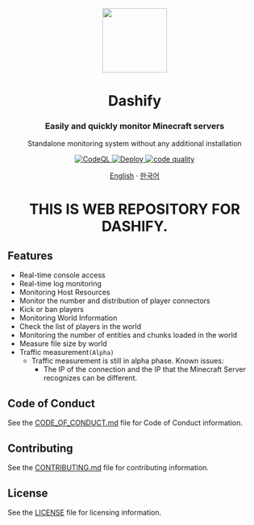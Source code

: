 <p align="center">
  <img width="128" align="center" src="https://github.com/MC-Dashify/web/blob/main/.github/assets/logo-512.png">
</p>
<h1 align="center">Dashify</h1>
<h3 align="center">Easily and quickly monitor Minecraft servers</h3>
<p align="center">Standalone monitoring system without any additional installation</p>
<p align="center">
  <a href="https://github.com/MC-Dashify/web/actions/workflows/codeql.yml">
    <img src="https://github.com/MC-Dashify/web/actions/workflows/codeql.yml/badge.svg" alt="CodeQL" />
  </a>
  <a href="https://github.com/MC-Dashify/web/actions/workflows/main.yml">
    <img src="https://github.com/MC-Dashify/web/actions/workflows/main.yml/badge.svg" alt="Deploy" />
  </a>
  <a href="https://app.codacy.com/gh/MC-Dashify/web/dashboard?utm_source=gh&utm_medium=referral&utm_content=&utm_campaign=Badge_grade"><img src="https://app.codacy.com/project/badge/Grade/159634450373484cb23b5f45ff96271d" alt="code quality"/></a>
</p>

<p align="center"><a href="https://github.com/MC-Dashify/web/blob/main/README.md">English</a> · <a href="https://github.com/MC-Dashify/web/blob/main/.github/documents/README.ko_KR.md">한국어</a></p>

<h1 align="center">THIS IS WEB REPOSITORY FOR DASHIFY.</h1>

## Features

- Real-time console access
- Real-time log monitoring
- Monitoring Host Resources
- Monitor the number and distribution of player connectors
- Kick or ban players
- Monitoring World Information
- Check the list of players in the world
- Monitoring the number of entities and chunks loaded in the world
- Measure file size by world
- Traffic measurement`(Alpha)`
  - Traffic measurement is still in alpha phase. Known issues:
    - The IP of the connection and the IP that the Minecraft Server recognizes can be different.

## Code of Conduct

See the [CODE_OF_CONDUCT.md](https://github.com/MC-Dashify/web/blob/main/CODE_OF_CONDUCT.md) file for Code of Conduct information.

## Contributing

See the [CONTRIBUTING.md](https://github.com/MC-Dashify/web/blob/main/CONTRIBUTING.md) file for contributing information.

## License

See the [LICENSE](https://github.com/MC-Dashify/web/blob/main/LICENSE) file for licensing information.
